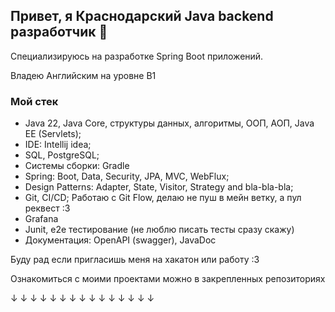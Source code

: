 ## Привет, я Краснодарский Java backend разработчик 👋

Специализируюсь на разработке Spring Boot приложений.

Владею Английским на уровне B1

### Мой стек
- Java 22, Java Core, структуры данных, алгоритмы, ООП, АОП, Java EE (Servlets);
- IDE: Intellij idea;
- SQL, PostgreSQL;
- Системы сборки: Gradle
- Spring: Boot, Data, Security, JPA, MVC, WebFlux;
- Design Patterns: Adapter, State, Visitor, Strategy and bla-bla-bla;
- Git, CI/CD; Работаю с Git Flow, делаю не пуш в мейн ветку, а пул реквест :3
- Grafana
- Junit, e2e тестирование (не люблю писать тесты сразу скажу)
- Документация: OpenAPI (swagger), JavaDoc

Буду рад если пригласишь меня на хакатон или работу :3

Ознакомиться с моими проектами можно в закрепленных репозиториях

↓	↓	↓	↓	↓	↓	↓	↓	↓	↓	↓	↓	↓	↓	↓	
